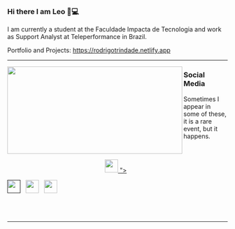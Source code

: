 ### Hi there I am Leo 👋:computer: 

I am currently a student at the Faculdade Impacta de Tecnologia and work as Support Analyst at Teleperformance in Brazil.


Portfolio and Projects: https://rodrigotrindade.netlify.app

  ---

<div>
    <a href="https://github.com/bulletsentencvanpyre?tab=repositories">
      <img align="left" src="https://github-readme-stats.vercel.app/api/top-langs/?username=vanpyre&layout=compact&count_private=true" width="400" height="200"/>
    </a>
</div>

 
### Social Media

Sometimes I appear in some of these, it is a rare event, but it happens.
<p>
 </p>
 <br>

 <p align='center'>
<a href="https://www.freecodecamp.org/rodrigomacade"><img height="30" src="<svg width="25" height="" viewBox="0 0 465 306" version="1.1" xmlns="http://www.w3.org/2000/svg" xmlns:xlink="http://www.w3.org/1999/xlink">
                <!-- Generator: Sketch 3.7.2 (28276) - http://www.bohemiancoding.com/sketch -->
                <title>Group</title>
                    <g id="Group" fill="#FFFFFF">
                        <path d="M0.734375,147.007553 C0.734375,99.9376795 17.4276781,57.8225293 51.0672131,20.4143665 C63.2077971,7.03661297 73.3249505,0.1 80.1540291,0.1 C82.4303886,0.1 84.7067481,0.843208532 86.9831076,2.3296256 C88.5006806,3.81604266 90.0182536,6.04566826 90.0182536,8.27529385 C90.0182536,11.9913365 85.4655346,17.1937962 77.1188831,25.6168263 C41.961775,58.5657378 24.2567566,98.9467348 24.2567566,147.750762 C24.2567566,201.757248 42.7205615,245.111079 78.6364561,278.803199 C86.2243211,285.492076 89.2594671,290.694536 89.2594671,295.153787 C89.2594671,297.383413 87.7418941,299.613038 86.2243211,301.842664 C84.7067481,303.329081 81.6716021,304.815498 79.3952426,304.815498 C71.048591,304.815498 59.4138646,295.153787 44.2381346,276.325838 C14.6454609,240.651828 0.734375,198.041206 0.734375,147.007553 L0.734375,147.007553 L0.734375,147.007553 Z" id="path29"></path>
                        <path d="M464.1,158.89889 C464.1,205.968763 447.406697,248.083914 413.767162,285.492076 C401.626578,298.86983 391.509424,305.806443 384.680346,305.806443 C382.403986,305.806443 380.127627,305.063234 377.851267,303.576817 C376.333694,302.0904 374.816121,299.117566 374.816121,296.88794 C374.816121,293.171898 379.36884,287.969438 387.715492,280.537353 C422.8726,247.588441 440.577618,207.207444 440.577618,158.403417 C440.577618,104.396931 422.113813,61.0430996 386.197919,27.3509795 C378.610054,20.6621027 375.574908,15.459643 375.574908,11.0003918 C375.574908,8.77076621 377.092481,6.54114061 378.610054,4.31151501 C380.127627,2.82509795 383.162773,1.33868089 385.439132,1.33868089 C393.026997,1.33868089 405.42051,11.0003918 420.59624,29.8283413 C448.671341,65.5023508 464.1,108.112973 464.1,158.89889 L464.1,158.89889 L464.1,158.89889 Z" id="path31"></path>
                    <g id="g33" transform="translate(107.580239, 265.729742)">
                        <path d="M231.018149,29.7567544 L18.987793,29.7567544 C11.3926758,29.7567544 5.69633791,24.177363 5.69633791,16.7381744 C5.69633791,9.29898576 11.3926758,3.7195943 18.987793,3.7195943 L231.018149,3.7195943 C238.613266,3.7195943 244.309604,9.29898576 244.309604,16.7381744 C242.410824,24.177363 238.613266,29.7567544 231.018149,29.7567544 L231.018149,29.7567544 Z" id="path37"></path>
                    </g>
                    <path d="M187.395855,25.6168263 C187.395855,25.6168263 205.100873,37.5081628 205.100873,59.3089464 C205.100873,96.7171092 152.997533,137.841315 152.997533,176.735894 C152.997533,218.603308 185.878282,245.606552 217.241457,253.781846 C221.794176,254.525054 223.311749,250.065803 218.000244,248.579386 C205.100873,245.606552 191.189787,229.008228 191.189787,203.739138 C191.189787,179.708729 214.965098,170.790226 224.070536,159.642098 C233.934761,147.750762 231.658401,132.638855 225.588109,128.179604 C219.517817,123.720352 224.070536,117.774684 233.934761,125.20677 C243.798985,131.895646 252.398565,145.521136 249.110491,157.412473 C245.316558,173.019852 250.628064,182.18609 258.974715,183.672507 C267.321367,185.158924 276.679734,180.699673 275.668018,173.267588 C274.656303,165.835503 270.356513,157.660209 272.632872,157.660209 C278.703164,157.660209 291.096677,171.781171 291.096677,195.068372 C291.096677,218.355572 271.874086,233.962951 265.803794,239.90862 C262.009861,243.624662 266.56258,248.083914 271.874086,245.854288 C274.150445,245.111079 279.461951,242.138245 282.497097,239.90862 C297.672827,229.5037 321.448137,207.702917 321.448137,168.065128 C321.448137,126.197714 305.513621,107.369765 288.567389,91.7623856 C271.874086,76.1550064 267.827224,79.8710491 272.632872,88.046343 C286.291029,111.333544 277.944378,119.508837 268.080153,119.508837 C255.939569,119.508837 255.939569,93.2488027 250.375135,73.1821723 C240.51091,28.3419242 198.271795,20.6621027 190.68393,19.9188942 C185.119495,17.4415324 178.037488,21.9007836 187.395855,25.6168263 L187.395855,25.6168263 Z" id="Shape"></path>
            </svg>"></a>&nbsp;&nbsp;

<a href=""><img height="30" src="https://github.com/WaylonWalker/WaylonWalker/blob/main/icon/twitter.png?raw=true"></a>&nbsp;&nbsp;
<a href="https://www.instagram.com/elirod.py/"><img height="30" src="https://user-images.githubusercontent.com/37451620/118635309-cfe24280-b7a9-11eb-89fd-55e69345e871.png?raw=true"></a>&nbsp;&nbsp;
<a href="https://www.linkedin.com/in/rodrigo-trindade-b05b73203/"><img height="30" src="https://github.com/WaylonWalker/WaylonWalker/blob/main/icon/linkedin.png?raw=true"></a>

</p>
<p></p>
<br>
<br>

 ---
